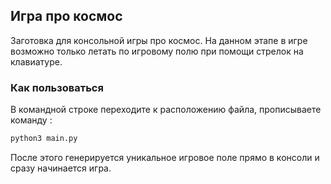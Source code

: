 ## Игра про космос
Заготовка для консольной игры про космос. На данном этапе в игре возможно только летать по игровому полю при помощи стрелок на клавиатуре.

### Как пользоваться
В командной строке переходите к расположению файла, прописываете команду :
```python
python3 main.py 
```  
После этого генерируется уникальное игровое поле прямо в консоли и сразу начинается игра.

